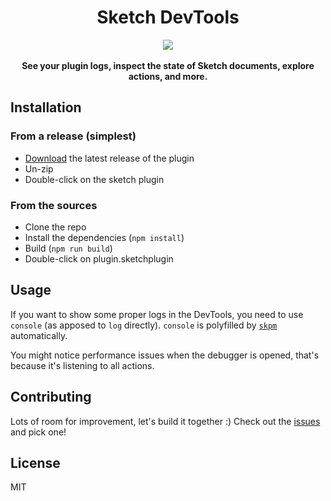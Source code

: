<h1 align="center">Sketch DevTools</h1>

<div align="center">
  <img src="https://user-images.githubusercontent.com/3254314/32320758-1dc414d8-bfbf-11e7-9282-1d57fc53874d.png" />
</div>
<br />
<div align="center">
  <strong>See your plugin logs, inspect the state of Sketch documents, explore actions, and more.</strong>
</div>

## Installation

### From a release (simplest)

* [Download](https://github.com/skpm/sketch-dev-tools/releases/latest) the latest release of the plugin
* Un-zip
* Double-click on the sketch plugin

### From the sources

* Clone the repo
* Install the dependencies (`npm install`)
* Build (`npm run build`)
* Double-click on plugin.sketchplugin

## Usage

If you want to show some proper logs in the DevTools, you need to use `console` (as apposed to `log` directly). `console` is polyfilled by [`skpm`](https://github.com/skpm/skpm) automatically.

You might notice performance issues when the debugger is opened, that's because it's listening to all actions.

## Contributing

Lots of room for improvement, let's build it together :) Check out the [issues](https://github.com/skpm/sketch-dev-tools/issues) and pick one!

## License

MIT


